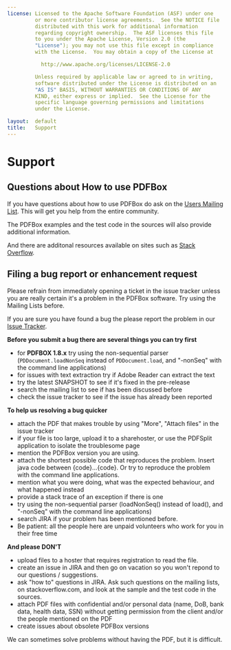 ```yaml
---
license: Licensed to the Apache Software Foundation (ASF) under one
         or more contributor license agreements.  See the NOTICE file
         distributed with this work for additional information
         regarding copyright ownership.  The ASF licenses this file
         to you under the Apache License, Version 2.0 (the
         "License"); you may not use this file except in compliance
         with the License.  You may obtain a copy of the License at

           http://www.apache.org/licenses/LICENSE-2.0

         Unless required by applicable law or agreed to in writing,
         software distributed under the License is distributed on an
         "AS IS" BASIS, WITHOUT WARRANTIES OR CONDITIONS OF ANY
         KIND, either express or implied.  See the License for the
         specific language governing permissions and limitations
         under the License.

layout:  default
title:   Support
---
```


# Support

## Questions about How to use PDFBox

If you have questions about how to use PDFBox do ask on the [Users Mailing List](/mailinglists.html "Subscribe to Mailing List"). This will get you help from the entire community.

The PDFBox examples and the test code in the sources will also provide additional information.

And there are additonal resources available on sites such as [Stack Overflow](http://stackoverflow.com/search?q=pdfbox "Stack Overflow").


## Filing a bug report or enhancement request

<p class="alert alert-info">Please refrain from immediately opening a ticket in the issue tracker unless 
you are really certain it's a problem in the PDFBox software. Try using the Mailing Lists 
before.</p>

If you are sure you have found a bug the please report the problem in our 
[Issue Tracker](https://issues.apache.org/jira/browse/PDFBOX). 

**Before you submit a bug there are several things you can try first**

 - for **PDFBOX 1.8.x** try using the non-sequential parser (``PDDocument.loadNonSeq`` instead of ``PDDocument.load``, and "-nonSeq" with the command line applications)
 - for issues with text extraction try if Adobe Reader can extract the text
 - try the latest SNAPSHOT to see if it's fixed in the pre-release
 - search the mailing list to see if has been discussed before
 - check the issue tracker to see if the issue has already been reported

**To help us resolving a bug quicker**

 - attach the PDF that makes trouble by using "More", "Attach files" in the issue tracker
 - if your file is too large, upload it to a sharehoster, or use the PDFSplit application to isolate the troublesome page
 - mention the PDFBox version you are using.
 - attach the shortest possible code that reproduces the problem. Insert java code between {code}...{code}. Or try to reproduce the problem with the command line applications.
 - mention what you were doing, what was the expected behaviour, and what happened instead
 - provide a stack trace of an exception if there is one
 - try using the non-sequential parser (loadNonSeq() instead of load(), and "-nonSeq" with the command line applications)
 - search JIRA if your problem has been mentioned before.
 - Be patient: all the people here are unpaid volunteers who work for you in their free time

**And please DON'T**

 - upload files to a hoster that requires registration to read the file.
 - create an issue in JIRA and then go on vacation so you won't repond to our questions / suggestions.
 - ask "how to" questions in JIRA. Ask such questions on the mailing lists, on stackoverflow.com, and look at the sample and the test code in the sources.
 - attach PDF files with confidential and/or personal data (name, DoB, bank data, health data, SSN) without getting permission from the client and/or the people mentioned on the PDF
 - create issues about obsolete PDFBox versions

<p class="alert alert-info">We can sometimes solve problems without having the PDF, but it is difficult.</p>
